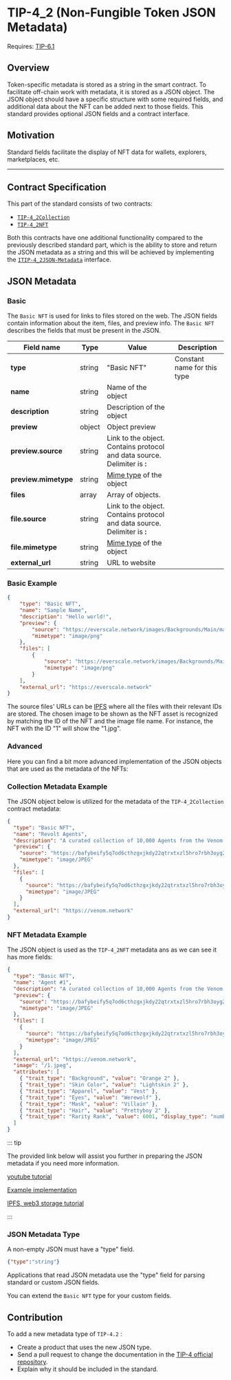 # TIP-4_2 (Non-Fungible Token JSON Metadata)
Requires: [TIP-6.1](./6.md)

## Overview
Token-specific metadata is stored as a string in the smart contract. To facilitate off-chain work with metadata, it is stored as a JSON object. The JSON object should have a specific structure with some required fields, and additional data about the NFT can be added next to those fields. This standard provides optional JSON fields and a contract interface.

## Motivation
Standard fields facilitate the display of NFT data for wallets, explorers, marketplaces, etc.

---

## Contract Specification
This part of the standard consists of two contracts:

- [ `TIP-4_2Collection` ](https://github.com/broxus/tip4/blob/master/contracts/TIP4_2/TIP4_2Collection.tsol)
- [ `TIP-4_2NFT` ](https://github.com/broxus/tip4/blob/master/contracts/TIP4_2/TIP4_2Nft.tsol)

Both this contracts have one additional functionality compared to the previously described standard part, which is the ability to store and return the JSON metadata as a string and this will be achieved by implementing the [`ITIP-4_2JSON-Metadata`](https://github.com/broxus/tip4/blob/master/contracts/TIP4_2/interfaces/ITIP4_2JSON_Metadata.tsol) interface.

## JSON Metadata

### Basic
The  `Basic NFT`  is used for links to files stored on the web. The JSON fields contain information about the item, files, and preview info. The  `Basic NFT`  describes the fields that must be present in the JSON.

| Field name           | Type   | Value                                                                                              | Description                 |
|----------------------|--------|----------------------------------------------------------------------------------------------------|-----------------------------|
| **type**             | string | "Basic NFT"                                                                                        | Constant name for this type |
| **name**             | string | Name of the object                                                                                 |                             |
| **description**      | string | Description of the object                                                                          |                             |
| **preview**          | object | Object preview                                                                                    |                             |
| **preview.source**   | string | Link to the object. Contains protocol and data source. Delimiter is **:**                              |                             |
| **preview.mimetype** | string | [Mime type](https://developer.mozilla.org/en-US/docs/Web/HTTP/Basics_of_HTTP/MIME_types) of the object |                             |
| **files**            | array  | Array of objects.                                                                                  |                             |
| **file.source**      | string | Link to the object. Contains protocol and data source. Delimiter is **:**                              |                             |
| **file.mimetype**    | string | [Mime type](https://developer.mozilla.org/en-US/docs/Web/HTTP/Basics_of_HTTP/MIME_types) of the object |                             |
| **external_url**     | string | URL to website                                                                                     |                             |

### Basic Example

````json
{
    "type": "Basic NFT",
    "name": "Sample Name",
    "description": "Hello world!",
    "preview": {
        "source": "https://everscale.network/images/Backgrounds/Main/main-hero.png",
        "mimetype": "image/png"
    },
    "files": [
        {
            "source": "https://everscale.network/images/Backgrounds/Main/main-hero.png",
            "mimetype": "image/png"
        }
    ],
    "external_url": "https://everscale.network"
}
````
The source files' URLs can be [IPFS](https://www.ipfs.com/) where all the files with their relevant IDs are stored. The chosen image to be shown as the NFT asset is recognized by matching the ID of the NFT and the image file name. For instance, the NFT with the ID "1" will show the "1.jpg".

### Advanced

Here you can find a bit more advanced implementation of the JSON objects that are used as the metadata of the NFTs:


### Collection Metadata Example

The JSON object below is utilized for the metadata of the `TIP-4_2Collection` contract metadata:

````json
{
  "type": "Basic NFT",
  "name": "Revolt Agents",
  "description": "A curated collection of 10,000 Agents from the Venom blockchain deployed on a mission to take over Web3",
  "preview": {
    "source": "https://bafybeify5q7od6cthzgxjkdy22qtrxtxzl5hro7rbh3oyg2rxs736eept4.ipfs.w3s.link/images/1.jpeg",
    "mimetype": "image/JPEG"
  },
  "files": [
    {
      "source": "https://bafybeify5q7od6cthzgxjkdy22qtrxtxzl5hro7rbh3oyg2rxs736eept4.ipfs.w3s.link/images/1.jpeg",
      "mimetype": "image/JPEG"
    }
  ],
  "external_url": "https://venom.network"
}

````

### NFT Metadata Example

The JSON object is used as the `TIP-4_2NFT` metadata ans as we can see it has more fields:

````json
{
  "type": "Basic NFT",
  "name": "Agent #1",
  "description": "A curated collection of 10,000 Agents from the Venom blockchain deployed on a mission to take over Web3",
  "preview": {
    "source": "https://bafybeify5q7od6cthzgxjkdy22qtrxtxzl5hro7rbh3oyg2rxs736eept4.ipfs.w3s.link/images/1.jpeg",
    "mimetype": "image/JPEG"
  },
  "files": [
    {
      "source": "https://bafybeify5q7od6cthzgxjkdy22qtrxtxzl5hro7rbh3oyg2rxs736eept4.ipfs.w3s.link/images/1.jpeg",
      "mimetype": "image/JPEG"
    }
  ],
  "external_url": "https://venom.network",
  "image": "/1.jpeg",
  "attributes": [
    { "trait_type": "Background", "value": "Orange 2" },
    { "trait_type": "Skin Color", "value": "Lightskin 2" },
    { "trait_type": "Apparel", "value": "Vest" },
    { "trait_type": "Eyes", "value": "Werewolf" },
    { "trait_type": "Mask", "value": "Villain" },
    { "trait_type": "Hair", "value": "Prettyboy 2" },
    { "trait_type": "Rarity Rank", "value": 6001, "display_type": "number" }
  ]
}
````


::: tip

The provided link below will assist you further in preparing the JSON metadata if you need more information.

[youtube tutorial](https://www.youtube.com/watch?v=NiTSfDwNwg0&t=623s)

[Example implementation](https://github.com/Javadyakuza/Revolt_Venom_NFT)

[IPFS, web3 storage tutorial](https://www.youtube.com/watch?v=Obnxs_GC9Bk)


:::

### JSON Metadata Type
A non-empty JSON must have a "type" field.

```` json
{"type":"string"}
````

Applications that read JSON metadata use the "type" field for parsing standard or custom JSON fields.

You can extend the  `Basic NFT`  type for your custom fields.

## Contribution
To add a new metadata type of  `TIP-4.2` :
- Create a product that uses the new JSON type.
- Send a pull request to change the documentation in the [TIP-4 official repository](https://github.com/broxus/tip4).
- Explain why it should be included in the standard.